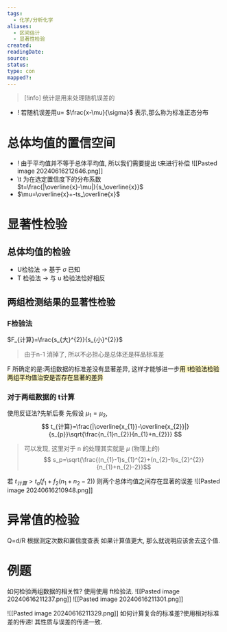 ```yaml
---
tags:
  - 化学/分析化学
aliases:
  - 区间估计
  - 显著性检验
created: 
readingDate: 
source: 
status: 
type: con
mapped?:
---
```

> [!info]
> 统计是用来处理随机误差的

- ! 若随机误差用u= $\frac{x-\mu}{\sigma}$ 表示,那么称为标准正态分布

# 总体均值的置信空间 
- ! 由于平均值并不等于总体平均值, 所以我们需要提出 t来进行补偿
![[Pasted image 20240616212646.png]]
- \t 为在选定置信度下的分布系数<br>$t=\frac{|\overline{x}-\mu|}{s_\overline{x}}$
- $\mu=\overline{x}+-ts_\overline{x}$
# 显著性检验
## 总体均值的检验
- U检验法 $\longrightarrow$ 基于 $\sigma$ 已知
- T 检验法 $\longrightarrow$ 与 u 检验法恰好相反
## 两组检测结果的显著性检验
### F检验法
$F_{计算}=\frac{s_{大}^{2}}{s_{小}^{2}}$
>由于n-1 消掉了, 所以不必担心是总体还是样品标准差

F 所确定的是:两组数据的标准差没有显著差异, 这样才能够进一步<mark style="background: #FFF3A3A6;">用 t检验法检验两组平均值治安是否存在显著的差异</mark>
### 对于两组数据的 t计算
使用反证法?先斩后奏
先假设 $\mu_{1}=\mu_{2}$,
$$
t_{计算}=\frac{|\overline{x_{1}}-\overline{x_{2}}|}{s_{p}}\sqrt{\frac{n_{1}n_{2}}{n_{1}+n_{2}}}
$$
>可以发现, 这里对于 n 的处理其实就是 $\mu$ (物理上的)
$$
s_p=\sqrt{\frac{(n_{1}-1)s_{1}^{2}+(n_{2}-1)s_{2}^{2}}{n_{1}+n_{2}-2}}$$

若 $t_{计算}>t_{a}(f_{1}+f_{2}(n_{1}+n_{2}-2))$ 则两个总体均值之间存在显著的误差
![[Pasted image 20240616210948.png]]

# 异常值的检验
Q=d/R
根据测定次数和置信度查表
如果计算值更大, 那么就说明应该舍去这个值.

# 例题
如何检验两组数据的相关性? 使用使用 ft检验法.
![[Pasted image 20240616211237.png]]
![[Pasted image 20240616211301.png]]


![[Pasted image 20240616211329.png]]
如何计算复合的标准差?使用相对标准差的传递! 其性质与误差的传递一致.